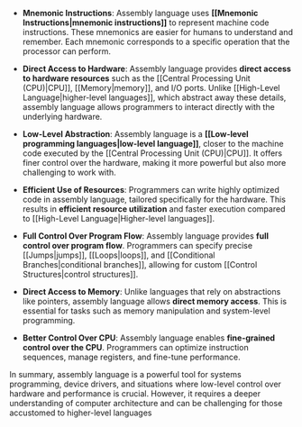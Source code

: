 - **Mnemonic Instructions**: Assembly language uses **[[Mnemonic Instructions|mnemonic instructions]]** to represent machine code instructions. These mnemonics are easier for humans to understand and remember. Each mnemonic corresponds to a specific operation that the processor can perform.

- **Direct Access to Hardware**: Assembly language provides **direct access to hardware resources** such as the [[Central Processing Unit (CPU)|CPU]], [[Memory|memory]], and I/O ports. Unlike [[High-Level Language|higher-level languages]], which abstract away these details, assembly language allows programmers to interact directly with the underlying hardware.

- **Low-Level Abstraction**: Assembly language is a **[[Low-level programming languages|low-level language]]**, closer to the machine code executed by the [[Central Processing Unit (CPU)|CPU]]. It offers finer control over the hardware, making it more powerful but also more challenging to work with.

- **Efficient Use of Resources**: Programmers can write highly optimized code in assembly language, tailored specifically for the hardware. This results in **efficient resource utilization** and faster execution compared to [[High-Level Language|Higher-level languages]].

- **Full Control Over Program Flow**: Assembly language provides **full control over program flow**. Programmers can specify precise [[Jumps|jumps]], [[Loops|loops]], and [[Conditional Branches|conditional branches]], allowing for custom [[Control Structures|control structures]].

- **Direct Access to Memory**: Unlike languages that rely on abstractions like pointers, assembly language allows **direct memory access**. This is essential for tasks such as memory manipulation and system-level programming.

- **Better Control Over CPU**: Assembly language enables **fine-grained control over the CPU**. Programmers can optimize instruction sequences, manage registers, and fine-tune performance.

In summary, assembly language is a powerful tool for systems programming, device drivers, and situations where low-level control over hardware and performance is crucial. However, it requires a deeper understanding of computer architecture and can be challenging for those accustomed to higher-level languages